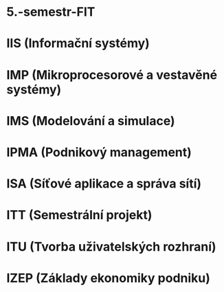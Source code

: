 # 5.-semestr-FIT
# IIS (Informační systémy)
# IMP (Mikroprocesorové a vestavěné systémy)
# IMS (Modelování a simulace)
# IPMA (Podnikový management)
# ISA (Síťové aplikace a správa sítí)
# ITT (Semestrální projekt)
# ITU (Tvorba uživatelských rozhraní)
# IZEP (Základy ekonomiky podniku)
